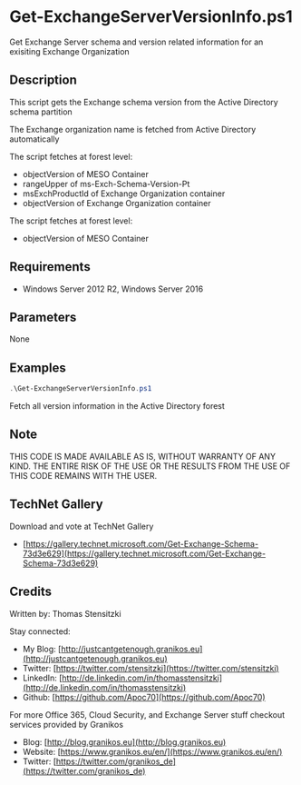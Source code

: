 # Get-ExchangeServerVersionInfo.ps1

Get Exchange Server schema and version related information for an exisiting Exchange Organization

## Description

This script gets the Exchange schema version from the Active Directory schema partition

The Exchange organization name is fetched from Active Directory automatically

The script fetches at forest level:

- objectVersion of MESO Container
- rangeUpper of ms-Exch-Schema-Version-Pt
- msExchProductId of Exchange Organization container
- objectVersion of Exchange Organization container

The script fetches at forest level:

- objectVersion of MESO Container

## Requirements

- Windows Server 2012 R2, Windows Server 2016

## Parameters

None

## Examples

``` PowerShell
.\Get-ExchangeServerVersionInfo.ps1
```

Fetch all version information in the Active Directory forest

## Note

THIS CODE IS MADE AVAILABLE AS IS, WITHOUT WARRANTY OF ANY KIND. THE ENTIRE
RISK OF THE USE OR THE RESULTS FROM THE USE OF THIS CODE REMAINS WITH THE USER.

## TechNet Gallery

Download and vote at TechNet Gallery

* [https://gallery.technet.microsoft.com/Get-Exchange-Schema-73d3e629](https://gallery.technet.microsoft.com/Get-Exchange-Schema-73d3e629)

## Credits

Written by: Thomas Stensitzki

Stay connected:

* My Blog: [http://justcantgetenough.granikos.eu](http://justcantgetenough.granikos.eu)
* Twitter: [https://twitter.com/stensitzki](https://twitter.com/stensitzki)
* LinkedIn: [http://de.linkedin.com/in/thomasstensitzki](http://de.linkedin.com/in/thomasstensitzki)
* Github: [https://github.com/Apoc70](https://github.com/Apoc70)

For more Office 365, Cloud Security, and Exchange Server stuff checkout services provided by Granikos

* Blog: [http://blog.granikos.eu](http://blog.granikos.eu)
* Website: [https://www.granikos.eu/en/](https://www.granikos.eu/en/)
* Twitter: [https://twitter.com/granikos_de](https://twitter.com/granikos_de)